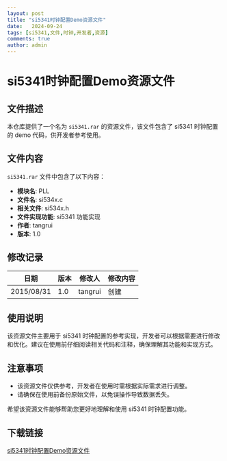 ```yaml
---
layout: post
title: "si5341时钟配置Demo资源文件"
date:   2024-09-24
tags: [si5341,文件,时钟,开发者,资源]
comments: true
author: admin
---
```

# si5341时钟配置Demo资源文件

## 文件描述

本仓库提供了一个名为 `si5341.rar` 的资源文件，该文件包含了 si5341 时钟配置的 demo 代码，供开发者参考使用。

## 文件内容

`si5341.rar` 文件中包含了以下内容：

- **模块名**: PLL
- **文件名**: si534x.c
- **相关文件**: si534x.h
- **文件实现功能**: si5341 功能实现
- **作者**: tangrui
- **版本**: 1.0

## 修改记录

| 日期       | 版本 | 修改人   | 修改内容       |
|------------|------|----------|----------------|
| 2015/08/31 | 1.0  | tangrui  | 创建           |

## 使用说明

该资源文件主要用于 si5341 时钟配置的参考实现，开发者可以根据需要进行修改和优化。建议在使用前仔细阅读相关代码和注释，确保理解其功能和实现方式。

## 注意事项

- 该资源文件仅供参考，开发者在使用时需根据实际需求进行调整。
- 请确保在使用前备份原始文件，以免误操作导致数据丢失。

希望该资源文件能够帮助您更好地理解和使用 si5341 时钟配置功能。

## 下载链接

[si5341时钟配置Demo资源文件](https://pan.quark.cn/s/f71ef19deb9d)